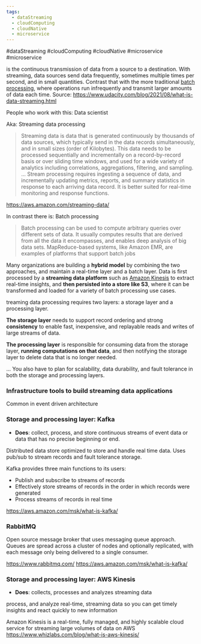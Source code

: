 ```yaml
---
tags:
  - dataStreaming
  - cloudComputing
  - cloudNative
  - microservice
---
```

#dataStreaming #cloudComputing #cloudNative #microservice #microservice 

is the continuous transmission of data from a source to a destination. With streaming, data sources send data frequently, sometimes multiple times per second, and in small quantities. Contrast that with the more traditional [batch processing](https://www.ibm.com/docs/en/zos-basic-skills?topic=jobs-what-is-batch-processing), where operations run infrequently and transmit larger amounts of data each time.
Source: https://www.udacity.com/blog/2021/08/what-is-data-streaming.html

People who work with this: Data scientist

Aka: Streaming data processing

> Streaming data is data that is generated continuously by thousands of data sources, which typically send in the data records simultaneously, and in small sizes (order of Kilobytes). This data needs to be processed sequentially and incrementally on a record-by-record basis or over sliding time windows, and used for a wide variety of analytics including correlations, aggregations, filtering, and sampling.
> ...
> Stream processing requires ingesting a sequence of data, and incrementally updating metrics, reports, and summary statistics in response to each arriving data record. It is better suited for real-time monitoring and response functions.

https://aws.amazon.com/streaming-data/

In contrast there is: Batch processing

> Batch processing can be used to compute arbitrary queries over different sets of data. It usually computes results that are derived from all the data it encompasses, and enables deep analysis of big data sets. MapReduce-based systems, like Amazon EMR, are examples of platforms that support batch jobs


Many organizations are building a **hybrid model** by combining the two approaches, and maintain a real-time layer and a batch layer. Data is first processed by a **streaming data platform** such as [Amazon Kinesis](https://aws.amazon.com/kinesis/) to extract real-time insights, and **then persisted into a store like S3**, where it can be transformed and loaded for a variety of batch processing use cases.


treaming data processing requires two layers: a storage layer and a processing layer. 

**The storage layer** needs to support record ordering and strong **consistency** to enable fast, inexpensive, and replayable reads and writes of large streams of data.

**The processing layer** is responsible for consuming data from the storage layer, **running computations on that data**, and then notifying the storage layer to delete data that is no longer needed.

... You also have to plan for scalability, data durability, and fault tolerance in both the storage and processing layers.


### Infrastructure tools to build streaming data applications
Common in event driven architecture

### Storage and processing layer: Kafka
* **Does**: collect, process, and store continuous streams of event data or data that has no precise beginning or end.

Distributed data store optimized to store and handle real time data. Uses pub/sub to stream records and fault tolerance storage.

Kafka provides three main functions to its users:

-   Publish and subscribe to streams of records
-   Effectively store streams of records in the order in which records were generated
-   Process streams of records in real time

 https://aws.amazon.com/msk/what-is-kafka/


### RabbitMQ
Open source message broker that uses messaging queue approach. Queues are spread across a cluster of nodes and optionally replicated, with each message only being delivered to a single consumer.

https://www.rabbitmq.com/
https://aws.amazon.com/msk/what-is-kafka/



### Storage and processing layer: AWS Kinesis

* **Does**: collects, processes and analyzes streaming data

process, and analyze real-time, streaming data so you can get timely insights and react quickly to new information

Amazon Kinesis is a real-time, fully managed, and highly scalable cloud service for streaming large volumes of data on AWS
https://www.whizlabs.com/blog/what-is-aws-kinesis/